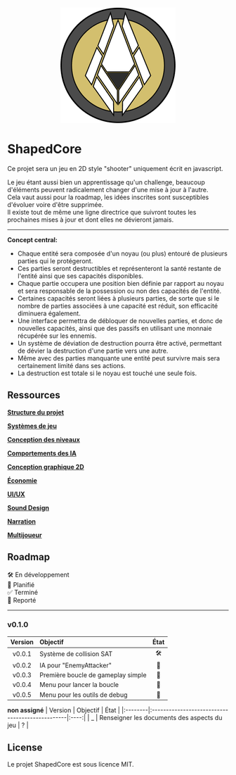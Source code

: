 <p align="center">
  <img src="../img/github_logo.png">
</p>

# ShapedCore
Ce projet sera un jeu en 2D style "shooter" uniquement écrit en javascript.

Le jeu étant aussi bien un apprentissage qu'un challenge, beaucoup d'éléments peuvent radicalement changer d'une mise à jour à l'autre.</br>
Cela vaut aussi pour la roadmap, les idées inscrites sont susceptibles d'évoluer voire d'être supprimée.</br>
Il existe tout de même une ligne directrice que suivront toutes les prochaines mises à jour et dont elles ne dévieront jamais.

---

__Concept central:__</br>
- Chaque entité sera composée d'un noyau (ou plus) entouré de plusieurs parties qui le protégeront.</br>
- Ces parties seront destructibles et représenteront la santé restante de l'entité ainsi que ses capacités disponibles.</br>
- Chaque partie occupera une position bien définie par rapport au noyau et sera responsable de la possession ou non des capacités de l'entité.</br>
- Certaines capacités seront liées à plusieurs parties, de sorte que si le nombre de parties associées à une capacité est réduit, son efficacité diminuera également.</br>
- Une interface permettra de débloquer de nouvelles parties, et donc de nouvelles capacités, ainsi que des passifs en utilisant une monnaie récupérée sur les ennemis.</br>
- Un système de déviation de destruction pourra être activé, permettant de dévier la destruction d'une partie vers une autre.</br>
- Même avec des parties manquante une entité peut survivre mais sera certainement limité dans ses actions.</br>
- La destruction est totale si le noyau est touché une seule fois.

## Ressources

**[Structure du projet](./ProjectStructure.md)**

**[Systèmes de jeu](./.md)**

**[Conception des niveaux](./.md)**

**[Comportements des IA](./.md)**

**[Conception graphique 2D](./.md)**

**[Économie](./.md)**

**[UI/UX](./.md)**

**[Sound Design](./.md)**

**[Narration](./.md)**

**[Multijoueur](./.md)**

## Roadmap
🛠️ En développement</br>
📝 Planifié</br>
✅ Terminé</br>
🔄 Reporté</br>

---

### v0.1.0
| Version  | Objectif                                  | État |
|:--------:|:------------------------------------------|:----:|
| v0.0.1   | Système de collision SAT                  | 🛠️  |
| v0.0.2   | IA pour "EnemyAttacker"                   | 📝  |
| v0.0.3   | Première boucle de gameplay simple        | 📝  |
| v0.0.4   | Menu pour lancer la boucle                | 📝  |
| v0.0.5   | Menu pour les outils de debug             | 📝  |

__non assigné__
| Version | Objectif                                        | État |
|:--------|:------------------------------------------------|:----:|
| _       | Renseigner les documents des aspects du jeu     | ?    |

## License
Le projet ShapedCore est sous licence MIT.
